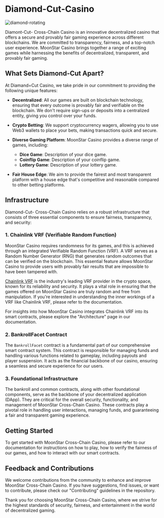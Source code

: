 # Diamond-Cut-Casino

![diamond-rotating](https://github.com/JohnDeveloperJ/Diamond-Cut-Casino/assets/143453887/86bac99c-0340-4eaa-beab-ea215db8ad9e)




Diamont-Cut- Cross-Chain Casino is an innovative decentralized casino that offers a secure and provably fair gaming experience across different blockchains. We are committed to transparency, fairness, and a top-notch user experience. MoonStar Casino brings together a range of exciting games while harnessing the benefits of decentralized, transparent, and provably fair gaming.

## What Sets Diamond-Cut Apart?

At Diamand=Cut Casino, we take pride in our commitment to providing the following unique features:

- **Decentralized**: All our games are built on blockchain technology, ensuring that every outcome is provably fair and verifiable on the blockchain. We don't require sign-ups or deposits into a centralized entity, giving you control over your funds.

- **Crypto Betting**: We support cryptocurrency wagers, allowing you to use Web3 wallets to place your bets, making transactions quick and secure.

- **Diverse Gaming Platform**: MoonStar Casino provides a diverse range of games, including:

    - **Dice Game**: Description of your dice game.
    - **Coinflip Game**: Description of your coinflip game.
    - **Lottery Game**: Description of your lottery game.

- **Fair House Edge**: We aim to provide the fairest and most transparent platform with a house edge that's competitive and reasonable compared to other betting platforms.

## Infrastructure

Diamond-Cut- Cross-Chain Casino relies on a robust infrastructure that consists of three essential components to ensure fairness, transparency, and security:

### 1. Chainlink VRF (Verifiable Random Function)

MoonStar Casino requires randomness for its games, and this is achieved through an integrated Verifiable Random Function (VRF). A VRF serves as a Random Number Generator (RNG) that generates random outcomes that can be verified on the blockchain. This essential feature allows MoonStar Casino to provide users with provably fair results that are impossible to have been tampered with.

[Chainlink VRF](https://chain.link/vrf) is the industry's leading VRF provider in the crypto space, known for its reliability and security. It plays a vital role in ensuring that the games offered on MoonStar Casino are truly random and free from manipulation. If you're interested in understanding the inner workings of a VRF like Chainlink VRF, please refer to the documentation.

For insights into how MoonStar Casino integrates Chainlink VRF into its smart contracts, please explore the "Architecture" page in our documentation.

### 2. BankrollFacet Contract

The `BankrollFacet` contract is a fundamental part of our comprehensive smart contract system. This contract is responsible for managing funds and handling various functions related to gameplay, including payouts and player suspension. It acts as the financial backbone of our casino, ensuring a seamless and secure experience for our users.

### 3. Foundational Infrastructure

The bankroll and common contracts, along with other foundational components, serve as the backbone of your decentralized application (DApp). They are critical for the overall security, functionality, and management of MoonStar Cross-Chain Casino. These contracts play a pivotal role in handling user interactions, managing funds, and guaranteeing a fair and transparent gaming experience.

## Getting Started

To get started with MoonStar Cross-Chain Casino, please refer to our documentation for instructions on how to play, how to verify the fairness of our games, and how to interact with our smart contracts.

## Feedback and Contributions

We welcome contributions from the community to enhance and improve MoonStar Cross-Chain Casino. If you have suggestions, find issues, or want to contribute, please check our "Contributing" guidelines in the repository.

Thank you for choosing MoonStar Cross-Chain Casino, where we strive for the highest standards of security, fairness, and entertainment in the world of decentralized gaming.

